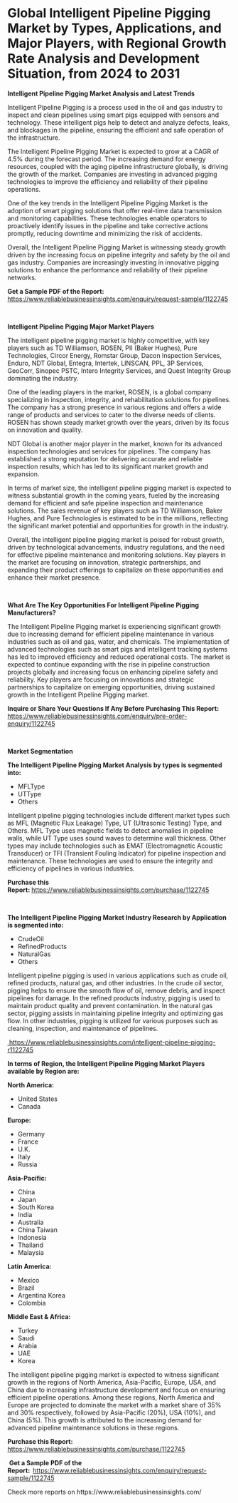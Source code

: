 <p><h1>Global Intelligent Pipeline Pigging Market by Types, Applications, and Major Players, with Regional Growth Rate Analysis and Development Situation, from 2024 to 2031</h1></p><p><strong>Intelligent Pipeline Pigging Market Analysis and Latest Trends</strong></p>
<p><p>Intelligent Pipeline Pigging is a process used in the oil and gas industry to inspect and clean pipelines using smart pigs equipped with sensors and technology. These intelligent pigs help to detect and analyze defects, leaks, and blockages in the pipeline, ensuring the efficient and safe operation of the infrastructure.</p><p>The Intelligent Pipeline Pigging Market is expected to grow at a CAGR of 4.5% during the forecast period. The increasing demand for energy resources, coupled with the aging pipeline infrastructure globally, is driving the growth of the market. Companies are investing in advanced pigging technologies to improve the efficiency and reliability of their pipeline operations.</p><p>One of the key trends in the Intelligent Pipeline Pigging Market is the adoption of smart pigging solutions that offer real-time data transmission and monitoring capabilities. These technologies enable operators to proactively identify issues in the pipeline and take corrective actions promptly, reducing downtime and minimizing the risk of accidents.</p><p>Overall, the Intelligent Pipeline Pigging Market is witnessing steady growth driven by the increasing focus on pipeline integrity and safety by the oil and gas industry. Companies are increasingly investing in innovative pigging solutions to enhance the performance and reliability of their pipeline networks.</p></p>
<p><strong>Get a Sample PDF of the Report:&nbsp;</strong> <a href="https://www.reliablebusinessinsights.com/enquiry/request-sample/1122745">https://www.reliablebusinessinsights.com/enquiry/request-sample/1122745</a></p>
<p>&nbsp;</p>
<p><strong>Intelligent Pipeline Pigging Major Market Players</strong></p>
<p><p>The intelligent pipeline pigging market is highly competitive, with key players such as TD Williamson, ROSEN, PII (Baker Hughes), Pure Technologies, Circor Energy, Romstar Group, Dacon Inspection Services, Enduro, NDT Global, Entegra, Intertek, LINSCAN, PPL, 3P Services, GeoCorr, Sinopec PSTC, Intero Integrity Services, and Quest Integrity Group dominating the industry.</p><p>One of the leading players in the market, ROSEN, is a global company specializing in inspection, integrity, and rehabilitation solutions for pipelines. The company has a strong presence in various regions and offers a wide range of products and services to cater to the diverse needs of clients. ROSEN has shown steady market growth over the years, driven by its focus on innovation and quality.</p><p>NDT Global is another major player in the market, known for its advanced inspection technologies and services for pipelines. The company has established a strong reputation for delivering accurate and reliable inspection results, which has led to its significant market growth and expansion.</p><p>In terms of market size, the intelligent pipeline pigging market is expected to witness substantial growth in the coming years, fueled by the increasing demand for efficient and safe pipeline inspection and maintenance solutions. The sales revenue of key players such as TD Williamson, Baker Hughes, and Pure Technologies is estimated to be in the millions, reflecting the significant market potential and opportunities for growth in the industry.</p><p>Overall, the intelligent pipeline pigging market is poised for robust growth, driven by technological advancements, industry regulations, and the need for effective pipeline maintenance and monitoring solutions. Key players in the market are focusing on innovation, strategic partnerships, and expanding their product offerings to capitalize on these opportunities and enhance their market presence.</p></p>
<p>&nbsp;</p>
<p><strong>What Are The Key Opportunities For Intelligent Pipeline Pigging Manufacturers?</strong></p>
<p><p>The Intelligent Pipeline Pigging market is experiencing significant growth due to increasing demand for efficient pipeline maintenance in various industries such as oil and gas, water, and chemicals. The implementation of advanced technologies such as smart pigs and intelligent tracking systems has led to improved efficiency and reduced operational costs. The market is expected to continue expanding with the rise in pipeline construction projects globally and increasing focus on enhancing pipeline safety and reliability. Key players are focusing on innovations and strategic partnerships to capitalize on emerging opportunities, driving sustained growth in the Intelligent Pipeline Pigging market.</p></p>
<p><strong>Inquire or Share Your Questions If Any Before Purchasing This Report:</strong> <a href="https://www.reliablebusinessinsights.com/enquiry/pre-order-enquiry/1122745">https://www.reliablebusinessinsights.com/enquiry/pre-order-enquiry/1122745</a></p>
<p>&nbsp;</p>
<p><strong>Market Segmentation</strong></p>
<p><strong>The Intelligent Pipeline Pigging Market Analysis by types is segmented into:</strong></p>
<p><ul><li>MFLType</li><li>UTType</li><li>Others</li></ul></p>
<p><p>Intelligent pipeline pigging technologies include different market types such as MFL (Magnetic Flux Leakage) Type, UT (Ultrasonic Testing) Type, and Others. MFL Type uses magnetic fields to detect anomalies in pipeline walls, while UT Type uses sound waves to determine wall thickness. Other types may include technologies such as EMAT (Electromagnetic Acoustic Transducer) or TFI (Transient Fouling Indicator) for pipeline inspection and maintenance. These technologies are used to ensure the integrity and efficiency of pipelines in various industries.</p></p>
<p><strong>Purchase this Report:&nbsp;</strong><a href="https://www.reliablebusinessinsights.com/purchase/1122745">https://www.reliablebusinessinsights.com/purchase/1122745</a></p>
<p>&nbsp;</p>
<p><strong>The Intelligent Pipeline Pigging Market Industry Research by Application is segmented into:</strong></p>
<p><ul><li>CrudeOil</li><li>RefinedProducts</li><li>NaturalGas</li><li>Others</li></ul></p>
<p><p>Intelligent pipeline pigging is used in various applications such as crude oil, refined products, natural gas, and other industries. In the crude oil sector, pigging helps to ensure the smooth flow of oil, remove debris, and inspect pipelines for damage. In the refined products industry, pigging is used to maintain product quality and prevent contamination. In the natural gas sector, pigging assists in maintaining pipeline integrity and optimizing gas flow. In other industries, pigging is utilized for various purposes such as cleaning, inspection, and maintenance of pipelines.</p></p>
<p><a href="https://www.reliablebusinessinsights.com/intelligent-pipeline-pigging-r1122745">&nbsp;https://www.reliablebusinessinsights.com/intelligent-pipeline-pigging-r1122745</a></p>
<p><strong>In terms of Region, the Intelligent Pipeline Pigging Market Players available by Region are:</strong></p>
<p>
    <p> <strong> North America: </strong>
        <ul>
            <li>United States</li>
            <li>Canada</li>
        </ul>
        </p> 
    <p> <strong> Europe: </strong>
        <ul>
            <li>Germany</li>
            <li>France</li>
            <li>U.K.</li>
            <li>Italy</li>
            <li>Russia</li>
        </ul>
        </p> 
    <p> <strong> Asia-Pacific: </strong>
        <ul>
            <li>China</li>
            <li>Japan</li>
            <li>South Korea</li>
            <li>India</li>
            <li>Australia</li>
            <li>China Taiwan</li>
            <li>Indonesia</li>
            <li>Thailand</li>
            <li>Malaysia</li>
        </ul>
        </p> 
    <p> <strong> Latin America: </strong>
        <ul>
            <li>Mexico</li>
            <li>Brazil</li>
            <li>Argentina Korea</li>
            <li>Colombia</li>
        </ul>
        </p> 
    <p> <strong> Middle East & Africa: </strong>
        <ul>
            <li>Turkey</li>
            <li>Saudi</li>
            <li>Arabia</li>
            <li>UAE</li>
            <li>Korea</li>
        </ul>
    </p>
    </p>
<p><p>The intelligent pipeline pigging market is expected to witness significant growth in the regions of North America, Asia-Pacific, Europe, USA, and China due to increasing infrastructure development and focus on ensuring efficient pipeline operations. Among these regions, North America and Europe are projected to dominate the market with a market share of 35% and 30% respectively, followed by Asia-Pacific (20%), USA (10%), and China (5%). This growth is attributed to the increasing demand for advanced pipeline maintenance solutions in these regions.</p></p>
<p><strong>Purchase this Report: </strong><a href="https://www.reliablebusinessinsights.com/purchase/1122745">https://www.reliablebusinessinsights.com/purchase/1122745</a></p>
<p>&nbsp;<strong>Get a Sample PDF of the Report:&nbsp;&nbsp;</strong><a href="https://www.reliablebusinessinsights.com/enquiry/request-sample/1122745">https://www.reliablebusinessinsights.com/enquiry/request-sample/1122745</a></p>
<p><strong></strong></p>
<p>Check more reports on https://www.reliablebusinessinsights.com/</p>